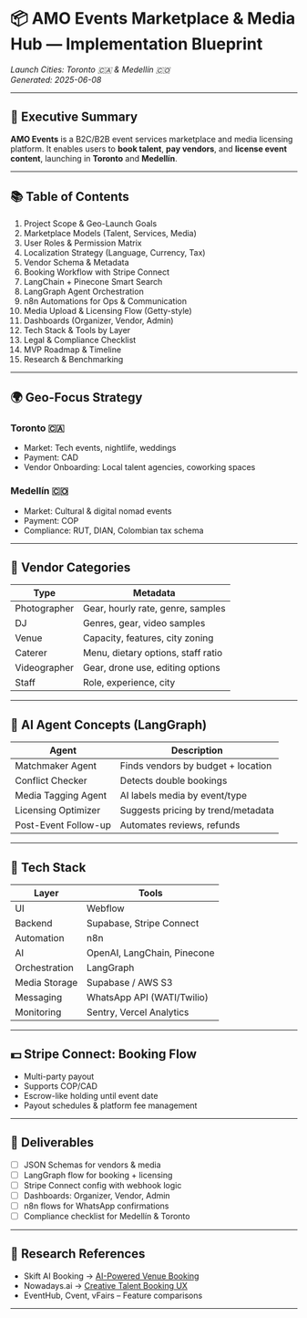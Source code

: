 # 📦 AMO Events Marketplace & Media Hub — Implementation Blueprint  
*Launch Cities: Toronto 🇨🇦 & Medellín 🇨🇴*  
*Generated: 2025-06-08*

---

## 📘 Executive Summary

**AMO Events** is a B2C/B2B event services marketplace and media licensing platform. It enables users to **book talent**, **pay vendors**, and **license event content**, launching in **Toronto** and **Medellín**.

---

## 📚 Table of Contents

1. Project Scope & Geo-Launch Goals  
2. Marketplace Models (Talent, Services, Media)  
3. User Roles & Permission Matrix  
4. Localization Strategy (Language, Currency, Tax)  
5. Vendor Schema & Metadata  
6. Booking Workflow with Stripe Connect  
7. LangChain + Pinecone Smart Search  
8. LangGraph Agent Orchestration  
9. n8n Automations for Ops & Communication  
10. Media Upload & Licensing Flow (Getty-style)  
11. Dashboards (Organizer, Vendor, Admin)  
12. Tech Stack & Tools by Layer  
13. Legal & Compliance Checklist  
14. MVP Roadmap & Timeline  
15. Research & Benchmarking

---

## 🌍 Geo-Focus Strategy

### Toronto 🇨🇦
- Market: Tech events, nightlife, weddings
- Payment: CAD
- Vendor Onboarding: Local talent agencies, coworking spaces

### Medellín 🇨🇴
- Market: Cultural & digital nomad events
- Payment: COP
- Compliance: RUT, DIAN, Colombian tax schema

---

## 🧩 Vendor Categories

| Type | Metadata |
|------|----------|
| Photographer | Gear, hourly rate, genre, samples |
| DJ | Genres, gear, video samples |
| Venue | Capacity, features, city zoning |
| Caterer | Menu, dietary options, staff ratio |
| Videographer | Gear, drone use, editing options |
| Staff | Role, experience, city |

---

## 🤖 AI Agent Concepts (LangGraph)

| Agent | Description |
|-------|-------------|
| Matchmaker Agent | Finds vendors by budget + location |
| Conflict Checker | Detects double bookings |
| Media Tagging Agent | AI labels media by event/type |
| Licensing Optimizer | Suggests pricing by trend/metadata |
| Post-Event Follow-up | Automates reviews, refunds |

---

## 🔧 Tech Stack

| Layer | Tools |
|-------|-------|
| UI | Webflow |
| Backend | Supabase, Stripe Connect |
| Automation | n8n |
| AI | OpenAI, LangChain, Pinecone |
| Orchestration | LangGraph |
| Media Storage | Supabase / AWS S3 |
| Messaging | WhatsApp API (WATI/Twilio) |
| Monitoring | Sentry, Vercel Analytics |

---

## 💵 Stripe Connect: Booking Flow

- Multi-party payout  
- Supports COP/CAD  
- Escrow-like holding until event date  
- Payout schedules & platform fee management  

---

## 📂 Deliverables

- [ ] JSON Schemas for vendors & media  
- [ ] LangGraph flow for booking + licensing  
- [ ] Stripe Connect config with webhook logic  
- [ ] Dashboards: Organizer, Vendor, Admin  
- [ ] n8n flows for WhatsApp confirmations  
- [ ] Compliance checklist for Medellín & Toronto  

---

## 🧪 Research References

- Skift AI Booking → [AI-Powered Venue Booking](https://meetings.skift.com/2024/06/25/ai-powered-venue-booking-is-here)  
- Nowadays.ai → [Creative Talent Booking UX](https://nowadays.ai)  
- EventHub, Cvent, vFairs – Feature comparisons

---


